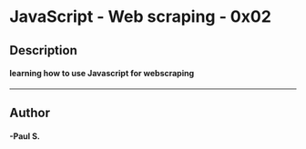 # JavaScript - Web scraping - 0x02
## Description 
#### learning how to use Javascript for webscraping
 ---
## Author 
#### -Paul S.